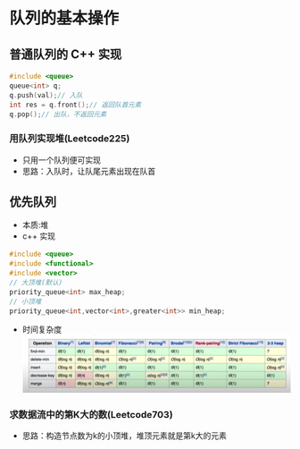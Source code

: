 # 队列的基本操作
## 普通队列的 C++ 实现
```c++
#include <queue>
queue<int> q;
q.push(val);// 入队
int res = q.front();// 返回队首元素
q.pop();// 出队，不返回元素
```

### 用队列实现堆(Leetcode225)
- 只用一个队列便可实现
- 思路：入队时，让队尾元素出现在队首

## 优先队列
- 本质:堆
- c++ 实现
```c++
#include <queue>
#include <functional>
#include <vector>
// 大顶堆(默认)
priority_queue<int> max_heap;
// 小顶堆
priority_queue<int,vector<int>,greater<int>> min_heap;
```
- 时间复杂度
![堆的时间复杂度](imgs/time_complexity_heap.png)
### 求数据流中的第K大的数(Leetcode703)
- 思路：构造节点数为k的小顶堆，堆顶元素就是第k大的元素
